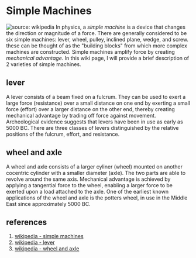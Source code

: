 # Simple Machines
![source: wikipedia](https://upload.wikimedia.org/wikipedia/commons/2/20/Six_Mechanical_Powers.png)
In physics, a *simple machine* is a device that changes the direction or magnitude of a force. There are generally considered to be six simple machines: lever, wheel, pulley, inclined plane, wedge, and screw. these can be thought of as the "building blocks" from which more complex machines are constructed. Simple machines amplify force by creating *mechanical advantage*. In this wiki page, I will provide a brief description of 2 varieties of simple machines.
## lever
A lever consists of a beam fixed on a fulcrum. They can be used to exert a large force (resistance) over a small distance on one end by exerting a small force (effort) over a larger distance on the other end, thereby creating mechanical advantage by trading off force against movement. Archeological evidence suggests that levers have been in use as early as 5000 BC. There are three classes of levers distinguished by the relative positions of the fulcrum, effort, and resistance. 
 
## wheel and axle 
A wheel and axle consists of a larger cyliner (wheel) mounted on another cocentric cylinder with a smaller diameter (axle). The two parts are able to revolve around the same axis. Mechanical advantage is achieved by applying a tangential force to the wheel, enabling a larger force to be exerted upon a load attached to the axle. One of the earliest known applications of the wheel and axle is the potters wheel, in use in the Middle East since approximately 5000 BC.

## references
1. [wikipedia - simple machines](https://en.wikipedia.org/wiki/Simple_machine)
2. [wikipedia - lever](https://en.wikipedia.org/wiki/Lever)
3. [wikipedia - wheel and axle](https://en.wikipedia.org/wiki/Wheel_and_axle)
